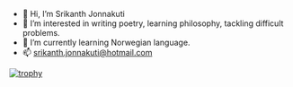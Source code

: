 - 👋 Hi, I’m Srikanth Jonnakuti
- 👀 I’m interested in writing poetry, learning philosophy, tackling difficult problems.
- 🌱 I’m currently learning Norwegian language.
- 📫 srikanth.jonnakuti@hotmail.com

[![trophy](https://github-profile-trophy.vercel.app/?username=sjonnakuti)](https://github.com/ryo-ma/github-profile-trophy)

<!---
sjonnakuti/sjonnakuti is a ✨ special ✨ repository because its `README.md` (this file) appears on your GitHub profile.
You can click the Preview link to take a look at your changes.
--->

